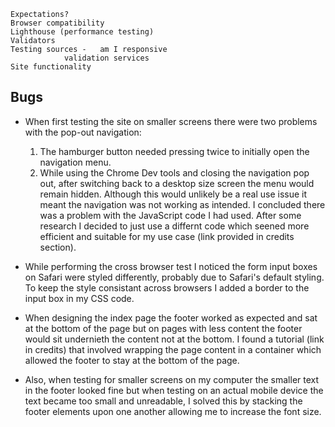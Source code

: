 
	Expectations?
	Browser compatibility
	Lighthouse (performance testing)
	Validators
	Testing sources -	am I responsive
				validation services
	Site functionality
	
## Bugs

* When first testing the site on smaller screens there were two problems with the pop-out navigation:
	1. The hamburger button needed pressing twice to initially open the navigation menu.
	2. While using the Chrome Dev tools and closing the navigation pop out, after switching back to a desktop size screen the menu would remain hidden. Although this would unlikely be a real use issue it meant the navigation was not working as intended.
I concluded there was a problem with the JavaScript code I had used. After some research I decided to just use a differnt code which seened more efficient and suitable for my use case (link provided in credits section).

* While performing the cross browser test I noticed the form input boxes on Safari were styled differently, probably due to Safari's default styling. To keep the style consistant across browsers I added a border to the input box in my CSS code.

* When designing the index page the footer worked as expected and sat at the bottom of the page but on pages with less content the footer would sit undernieth the content not at the bottom. I found a tutorial (link in credits) that involved wrapping the page content in a container which allowed the footer to stay at the bottom of the page.

* Also, when testing for smaller screens on my computer the smaller text in the footer looked fine but when testing on an actual mobile device the text became too small and unreadable, I solved this by stacking the footer elements upon one another allowing me to increase the font size.